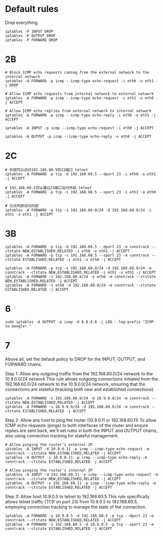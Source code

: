 # Default rules

Drop everything

```shell
iptables -P INPUT DROP
iptables -P OUTPUT DROP
iptables -P FORWARD DROP
```

# 2B

``` shell
# Block ICMP echo requests coming from the external network to the internal network
iptables -A FORWARD -p icmp --icmp-type echo-request -i eth0 -o eth1 -j DROP

# Allow ICMP echo requests from internal network to external network
iptables -A FORWARD -p icmp --icmp-type echo-request -i eth1 -o eth0 -j ACCEPT

# Allow ICMP echo replies from external network to internal network
iptables -A FORWARD -p icmp --icmp-type echo-reply -i eth0 -o eth1 -j ACCEPT

iptables -A INPUT -p icmp --icmp-type echo-request -i eth0 -j ACCEPT

iptables -A OUTPUT -p icmp --icmp-type echo-reply -o eth0 -j ACCEPT
```

# 2C

``` shell
# 外部可以访问192.168.60.5的23端口 telnet
iptables -A FORWARD -p tcp -d 192.168.60.5 --dport 23 -i eth0 -o eth1 -j ACCEPT

# 192.168.60.5可以通过23端口访问外部 telnet
iptables -A FORWARD -p tcp -s 192.168.60.5 --sport 23 -i eth1 -o eth0 -j ACCEPT

# 允许内部访问内部
iptables -A FORWARD -p tcp -s 192.168.60.0/24 -d 192.168.60.0/24 -i eth1 -o eth1 -j ACCEPT
```

# 3B

``` shell
iptables -A FORWARD -p tcp -d 192.168.60.5 --dport 23 -m conntrack --ctstate NEW,ESTABLISHED,RELATED -i eth0 -o eth1 -j ACCEPT
iptables -A FORWARD -p tcp -s 192.168.60.5 --sport 23 -m conntrack --ctstate ESTABLISHED,RELATED -i eth1 -o eth0 -j ACCEPT

iptables -A FORWARD -p tcp -s 192.168.60.0/24 -d 192.168.60.0/24 -m conntrack --ctstate NEW,ESTABLISHED,RELATED -i eth1 -o eth1 -j ACCEPT
iptables -A FORWARD -s 192.168.60.0/24 -o eth0 -m conntrack --ctstate NEW,ESTABLISHED,RELATED -j ACCEPT
iptables -A FORWARD -i eth0 -d 192.168.60.0/24 -m conntrack --ctstate ESTABLISHED,RELATED -j ACCEPT

```

# 6

``` shell
sudo iptables -A OUTPUT -p icmp -d 8.8.8.8 -j LOG --log-prefix "ICMP to Google! "
```

# 7

Above all, set the default policy to DROP for the INPUT, OUTPUT, and FORWARD chains.

Step 1: Allow any outgoing traffic from the 192.168.60.0/24 network to the 10.9.0.0/24 network
This rule allows outgoing connections initiated from the 192.168.60.0/24 network to the 10.9.0.0/24 network, ensuring
that the connections are stateful (tracking both new and established connections).

``` shell
iptables -A FORWARD -s 192.168.60.0/24 -d 10.9.0.0/24 -m conntrack --ctstate NEW,ESTABLISHED,RELATED -j ACCEPT
iptables -A FORWARD -s 10.9.0.0/24 -d 192.168.60.0/24 -m conntrack --ctstate ESTABLISHED,RELATED -j ACCEPT
```

Step 2: Allow any host to ping the router (10.9.0.11 or 192.168.60.11)
To allow ICMP echo requests (pings) to both interfaces of the router and ensure replies are sent back, we'll set rules
in both the INPUT and OUTPUT chains, also using connection tracking for stateful management.

``` shell
# Allow pinging the router's external IP
iptables -A INPUT -d 10.9.0.11 -p icmp --icmp-type echo-request -m conntrack --ctstate NEW,ESTABLISHED,RELATED -j ACCEPT
iptables -A OUTPUT -s 10.9.0.11 -p icmp --icmp-type echo-reply -m conntrack --ctstate ESTABLISHED,RELATED -j ACCEPT

# Allow pinging the router's internal IP
iptables -A INPUT -d 192.168.60.11 -p icmp --icmp-type echo-request -m conntrack --ctstate NEW,ESTABLISHED,RELATED -j ACCEPT
iptables -A OUTPUT -s 192.168.60.11 -p icmp --icmp-type echo-reply -m conntrack --ctstate ESTABLISHED,RELATED -j ACCEPT
```

Step 3: Allow host 10.9.0.5 to telnet to 192.168.60.5
This rule specifically allows telnet traffic (TCP on port 23) from 10.9.0.5 to 192.168.60.5, employing connection
tracking to manage the state of the connection.

``` shell
iptables -A FORWARD -s 10.9.0.5 -d 192.168.60.5 -p tcp --dport 23 -m conntrack --ctstate NEW,ESTABLISHED,RELATED -j ACCEPT
iptables -A FORWARD -s 192.168.60.5 -d 10.9.0.5 -p tcp --sport 23 -m conntrack --ctstate ESTABLISHED,RELATED -j ACCEPT
```